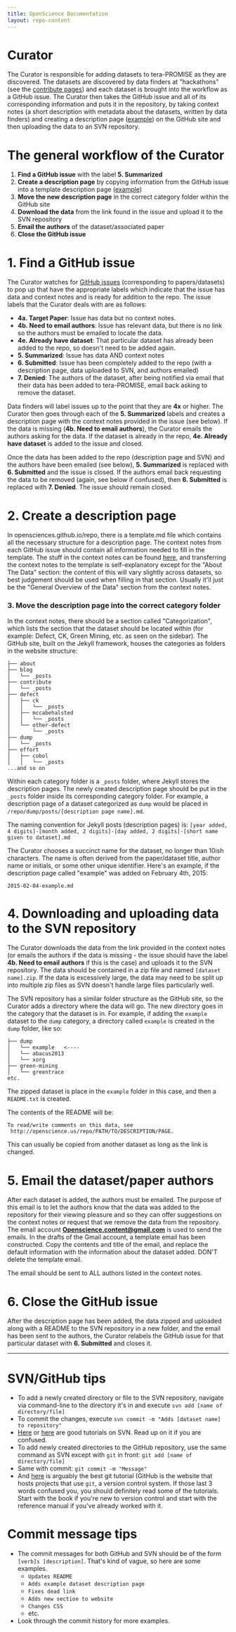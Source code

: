 ```yaml
---
title: OpenScience Documentation
layout: repo-content
---
```


# Curator
The Curator is responsible for adding datasets to tera-PROMISE as they are discovered. The datasets are discovered 
by data finders at "hackathons" (see the [contribute pages](/repo/contribute)) and each dataset is brought into the
workflow as a GitHub issue. The Curator then takes the GitHub issue and all of its corresponding information and
puts it in the repository, by taking context notes (a short description with metadata about the datasets, written
by data finders) and creating a description page ([example](/repo/other/dmtech.html)) on the GitHub site and then
uploading the data to an SVN repository.

# The general workflow of the Curator
 1. **Find a GitHub issue** with the label **5. Summarized**
 2. **Create a description page** by copying information from the GitHub issue into a template description page ([example](/repo/other/dmtech.html))
 3. **Move the new description page** in the correct category folder within the GitHub site
 4. **Download the data** from the link found in the issue and upload it to the SVN repository
 5. **Email the authors** of the dataset/associated paper
 6. **Close the GitHub issue**

# 1. Find a GitHub issue
The Curator watches for [GitHub issues](https://github.com/opensciences/opensciences.github.io/issues)
(corresponding to papers/datasets) to pop up that have the appropriate labels which indicate that the issue has 
data and context notes and is ready for addition to the repo. The issue labels that the Curator deals with are 
as follows:

 * **4a. Target Paper**: Issue has data but no context notes.
 * **4b. Need to email authors**: Issue has relevant data, but there is no link so the authors must be emailed to locate the data.
 * **4e. Already have dataset**: That particular dataset has already been added to the repo, so doesn't need to be added again. 
 * **5. Summarized**: Issue has data AND context notes
 * **6. Submitted**: Issue has been completely added to the repo (with a description page, data uploaded to SVN, and authors emailed)
 * **7. Denied**: The authors of the dataset, after being notified via email that their data has been added to tera-PROMISE, email back asking to remove the dataset.

Data finders will label issues up to the point that they are **4x** or higher. The Curator then goes through each of the **5. Summarized** labels and creates a description page with the context notes provided in the issue (see below). If the data is missing (**4b. Need to email authors**), the Curator emails the authors asking for the data. If the dataset is already in the repo, **4e. Already have dataset** is added to the issue and closed.

Once the data has been added to the repo (description page and SVN) and the authors have been emailed (see below), **5. Summarized** is replaced with **6. Submitted** and the issue is closed. If the authors email back requesting the data to be removed (again, see below if confused), then **6. Submitted** is replaced with **7. Denied**. The issue should remain closed.

# 2. **Create a description page**
In opensciences.github.io/repo, there is a template.md file which contains all the necessary structure for a description page. The context notes from each GitHub issue should contain all information needed to fill in the template. The stuff in the context notes can be found [here](/repo/contribute/contextnotes.html), and transferring the context notes to the template is self-explanatory except for the "About The Data" section: the content of this will vary slightly across datasets, so best judgement should be used when filling in that section. Usually it'll just be the "General Overview of the Data" section from the context notes.

### 3. **Move the description page** into the correct category folder
In the context notes, there should be a section called "Categorization", which lists the section that the dataset should be located within (for example: Defect, CK, Green Mining, etc. as seen on the sidebar). The GitHub site, built on the Jekyll framework, houses the categories as folders in the website structure:

```
├── about
├── blog
│   └── _posts
├── contribute
│   └── _posts
├── defect
│   ├── ck
│   │   └── _posts
│   ├── mccabehalsted
│   │   └── _posts
│   └── other-defect
│       └── _posts
├── dump
│   └── _posts
├── effort
│   ├── cobol
│   │   └── _posts
...and so on
```
Within each category folder is a ```_posts``` folder, where Jekyll stores the description pages. The newly created description page should be put in the ```_posts``` folder inside its corresponding category folder. For example, a description page of a dataset categorized as ```dump``` would be placed in ```/repo/dump/posts/[description page name].md```.

The naming convention for Jekyll posts (description pages) is:
```[year added, 4 digits]-[month added, 2 digits]-[day added, 2 digits]-[short name given to dataset].md```

The Curator chooses a succinct name for the dataset, no longer than 10ish characters. The name is often derived from the paper/dataset title, author name or initials, or some other unique identifier. Here's an example, if the description page called "example" was added on February 4th, 2015: 

```
2015-02-04-example.md
```

# 4. **Downloading and uploading data** to the SVN repository
The Curator downloads the data from the link provided in the context notes (or emails the authors if the data is missing - the issue should have the label **4b. Need to email authors** if this is the case) and uploads it to the SVN repository. The data should be contained in a zip file and named ```[dataset name].zip```. If the data is excessively large, the data may need to be split up into multiple zip files as SVN doesn't handle large files particularly well.

The SVN repository has a similar folder structure as the GitHub site, so the Curator adds a directory where the data will go. The new directory goes in the category that the dataset is in. For example, if adding the ```example``` dataset to the ```dump``` category, a directory called ```example``` is created in the ```dump``` folder, like so:

```
├── dump
│   └── example   <----
│   └── abacus2013
│   └── xorg
├── green-mining
│   └── greentrace
etc.
```

The zipped dataset is place in the ```example``` folder in this case, and then a ```README.txt``` is created.

The contents of the README will be:

```
To read/write comments on this data, see
 http://openscience.us/repo/PATH/TO/DESCRIPTION/PAGE.

```

This can usually be copied from another dataset as long as the link is changed.

# 5. **Email the dataset/paper authors**

After each dataset is added, the authors must be emailed. The purpose of this email is to let the authors know that the data was added to the repository for their viewing pleasure and so they can offer suggestions on the context notes or request that we remove the data from the repository. The email account **Openscience.content@gmail.com** is used to send the emails. In the drafts of the Gmail account, a template email has been constructed. Copy the contents and title of the email, and replace the default information with the information about the dataset added. DON'T delete the template email.

The email should be sent to ALL authors listed in the context notes. 

# 6. **Close the GitHub issue**

After the description page has been added, the data zipped and uploaded along with a README to the SVN repository in a new folder, and the email has been sent to the authors, the Curator relabels the GitHub issue for that particular dataset with **6. Submitted** and closes it.

----------------

# SVN/GitHub tips
 * To add a newly created directory or file to the SVN repository, navigate via command-line to the directory it's in and execute ```svn add [name of directory/file]```
 * To commit the changes, execute ```svn commit -m "Adds [dataset name] to repository"```
 * [Here](http://www.clear.rice.edu/comp314/svn.html) or [here](http://www.tutorialspoint.com/svn/) are good tutorials on SVN. Read up on it if you are confused.
 * To add newly created directories to the GitHub repository, use the same command as SVN except with ```git``` in front: ```git add [name of directory/file]```
 * Same with commit: ```git commit -m "Message"```
 * And [here](http://git-scm.com/doc) is arguably the best git tutorial (GitHub is the website that hosts projects that use ```git```, a version control system. If those last 3 words confused you, you should definitely read some of the tutorials. Start with the book if you're new to version control and start with the reference manual if you've already worked with it.
 
# Commit message tips

 * The commit messages for both GitHub and SVN should be of the form ```[verb]s [description]```. That's kind of vague, so here are some examples.
    * ```Updates README```
    * ```Adds example dataset description page```
    * ```Fixes dead link```
    * ```Adds new section to website```
    * ```Changes CSS```
    * etc.
 * Look through the commit history for more examples.
